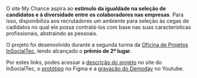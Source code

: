 O site My Chance aspira ao **estimulo da igualdade na seleção de candidatos e à diversidade entre os colaboradores nas empresas**. Para isso, disponibiliza aos recrutadores um ambiente para seleção às cegas de cadidatos no qual ele possa contratá-los com base nas suas características profissionais, abstraindo as pessoais.

O projeto foi desenvolvido durante a segunda turma da <a target="_blank" href="https://sites.google.com/view/oficinadeprojetosist/in%C3%ADcio">Oficina de Projetos InSocialTec</a>, tendo alcançado o **prêmio de 2º lugar**.

Por estes links, podes acessar a <a target="_blank" href="https://sites.google.com/view/oficinadeprojetosist/op-2%C2%AA-turma/equipe-h">descrição do projeto</a> no site do InSocialTec, o <a target="_blank" href="https://www.figma.com/proto/F2hoR8SgfJENtfzvXNNU6Q/My-Chance?node-id=311%3A546&scaling=scale-down&page-id=128%3A539&starting-point-node-id=128%3A540">protótipo</a> no Figma e a  <a target="_blank" href="https://www.youtube.com/watch?v=W16muk4xkug">gravação do Demoday</a> no Youtube.
